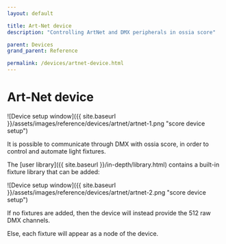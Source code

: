 ```yaml
---
layout: default

title: Art-Net device
description: "Controlling ArtNet and DMX peripherals in ossia score"

parent: Devices
grand_parent: Reference

permalink: /devices/artnet-device.html
---
```


# Art-Net device

![Device setup window]({{ site.baseurl }}/assets/images/reference/devices/artnet/artnet-1.png "score device setup")

It is possible to communicate through DMX with ossia score, in order to control and automate light fixtures.

The [user library]({{ site.baseurl }}/in-depth/library.html) contains a built-in fixture library that can be added:

![Device setup window]({{ site.baseurl }}/assets/images/reference/devices/artnet/artnet-2.png "score device setup")

If no fixtures are added, then the device will instead provide the 512 raw DMX channels.

Else, each fixture will appear as a node of the device.